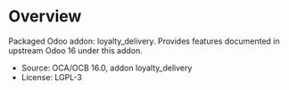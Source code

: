 # Overview

Packaged Odoo addon: loyalty_delivery. Provides features documented in upstream Odoo 16 under this addon.

- Source: OCA/OCB 16.0, addon loyalty_delivery
- License: LGPL-3
